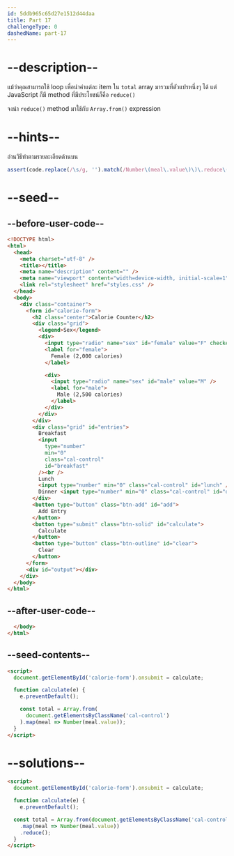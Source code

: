 ```yaml
---
id: 5ddb965c65d27e1512d44daa
title: Part 17
challengeType: 0
dashedName: part-17
---
```


# --description--

แม้ว่าคุณสามารถใช้ loop เพื่อนำค่าแต่ละ item ใน `total` array มารวมที่ตัวแปรหนึ่งๆ ได้ แต่ JavaScript ก็มี method ที่มีประโยชน์ก็คือ `reduce()` 

จงนำ `reduce()` method มาใช้กับ `Array.from()` expression

# --hints--

อ่านวิธีทำตามรายละเอียดด้านบน

```js
assert(code.replace(/\s/g, '').match(/Number\(meal\.value\)\)\.reduce\(\)/));
```

# --seed--

## --before-user-code--

```html
<!DOCTYPE html>
<html>
  <head>
    <meta charset="utf-8" />
    <title></title>
    <meta name="description" content="" />
    <meta name="viewport" content="width=device-width, initial-scale=1" />
    <link rel="stylesheet" href="styles.css" />
  </head>
  <body>
    <div class="container">
      <form id="calorie-form">
        <h2 class="center">Calorie Counter</h2>
        <div class="grid">
          <legend>Sex</legend>
          <div>
            <input type="radio" name="sex" id="female" value="F" checked />
            <label for="female">
              Female (2,000 calories)
            </label>

            <div>
              <input type="radio" name="sex" id="male" value="M" />
              <label for="male">
                Male (2,500 calories)
              </label>
            </div>
          </div>
        </div>
        <div class="grid" id="entries">
          Breakfast
          <input
            type="number"
            min="0"
            class="cal-control"
            id="breakfast"
          /><br />
          Lunch
          <input type="number" min="0" class="cal-control" id="lunch" /><br />
          Dinner <input type="number" min="0" class="cal-control" id="dinner" />
        </div>
        <button type="button" class="btn-add" id="add">
          Add Entry
        </button>
        <button type="submit" class="btn-solid" id="calculate">
          Calculate
        </button>
        <button type="button" class="btn-outline" id="clear">
          Clear
        </button>
      </form>
      <div id="output"></div>
    </div>
  </body>
</html>
```

## --after-user-code--

```html
  </body>
</html>
```

## --seed-contents--

```html
<script>
  document.getElementById('calorie-form').onsubmit = calculate;

  function calculate(e) {
    e.preventDefault();

    const total = Array.from(
      document.getElementsByClassName('cal-control')
    ).map(meal => Number(meal.value));
  }
</script>
```

# --solutions--

```html
<script>
  document.getElementById('calorie-form').onsubmit = calculate;

  function calculate(e) {
    e.preventDefault();

  const total = Array.from(document.getElementsByClassName('cal-control'))
    .map(meal => Number(meal.value))
    .reduce();
  }
</script>
```

